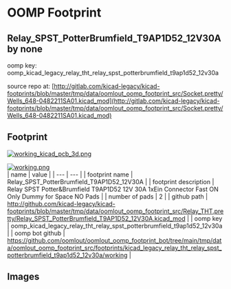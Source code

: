 # OOMP Footprint  
## Relay_SPST_PotterBrumfield_T9AP1D52_12V30A  by none  
  
oomp key: oomp_kicad_legacy_relay_tht_relay_spst_potterbrumfield_t9ap1d52_12v30a  
  
source repo at: [http://gitlab.com/kicad-legacy/kicad-footprints/blob/master/tmp/data/oomlout_oomp_footprint_src/Socket.pretty/Wells_648-0482211SA01.kicad_mod](http://gitlab.com/kicad-legacy/kicad-footprints/blob/master/tmp/data/oomlout_oomp_footprint_src/Socket.pretty/Wells_648-0482211SA01.kicad_mod)  
## Footprint  
  
[![working_kicad_pcb_3d.png](working_kicad_pcb_3d_600.png)](working_kicad_pcb_3d.png)  
  
[![working.png](working_600.png)](working.png)  
| name | value | 
| --- | --- | 
| footprint name | Relay_SPST_PotterBrumfield_T9AP1D52_12V30A | 
| footprint description | Relay SPST Potter&Brumfield T9AP1D52 12V 30A 1xEin Connector Fast ON Only Dummy for Space NO Pads | 
| number of pads | 2 | 
| github path | http://github.com/kicad-legacy/kicad-footprints/blob/master/tmp/data/oomlout_oomp_footprint_src/Relay_THT.pretty/Relay_SPST_PotterBrumfield_T9AP1D52_12V30A.kicad_mod | 
| oomp key | oomp_kicad_legacy_relay_tht_relay_spst_potterbrumfield_t9ap1d52_12v30a | 
| oomp bot github | https://github.com/oomlout/oomlout_oomp_footprint_bot/tree/main/tmp/data/oomlout_oomp_footprint_src/footprints/kicad_legacy_relay_tht_relay_spst_potterbrumfield_t9ap1d52_12v30a/working | 
## Images  
